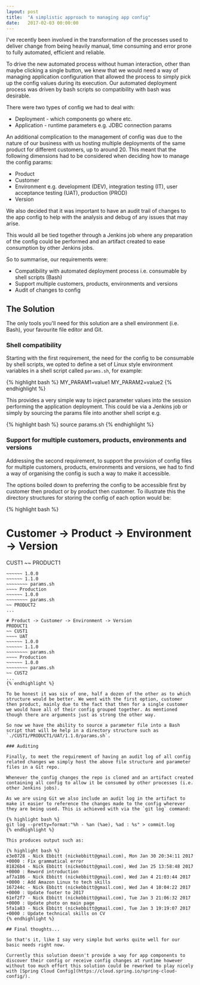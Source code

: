 ```yaml
---
layout: post
title:  "A simplistic approach to managing app config"
date:   2017-02-03 00:00:00
---
```

I've recently been involved in the transformation of the processes used to deliver change from being heavily manual, time consuming and error prone to fully automated, efficient and reliable.

To drive the new automated process without human interaction, other than maybe clicking a single button, we knew that we would need a way of managing application configuration that allowed the process to simply pick up the config values during its execution. Our automated deployment process was driven by bash scripts so compatibility with bash was desirable.

There were two types of config we had to deal with:

* Deployment - which components go where etc.
* Application - runtime parameters e.g. JDBC connection params

An additional complication to the management of config was due to the nature of our business with us hosting multiple deployments of the same product for different customers, up to around 20. This meant that the following dimensions had to be considered when deciding how to manage the config params:

* Product
* Customer
* Environment e.g. development (DEV), integration testing (IT), user acceptance testing (UAT), production (PROD)
* Version

We also decided that it was important to have an audit trail of changes to the app config to help with the analysis and debug of any issues that may arise.

This would all be tied together through a Jenkins job where any preparation of the config could be performed and an artifact created to ease consumption by other Jenkins jobs.

So to summarise, our requirements were:

* Compatibility with automated deployment process i.e. consumable by shell scripts (Bash)
* Support multiple customers, products, environments and versions
* Audit of changes to config

## The Solution

The only tools you'll need for this solution are a shell environment (i.e. Bash), your favourite file editor and Git.

### Shell compatibility

Starting with the first requirement, the need for the config to be consumable by shell scripts, we opted to define a set of Linux style environment variables in a shell script called `params.sh`, for example:

{% highlight bash %}
MY_PARAM1=value1
MY_PARAM2=value2
{% endhighlight %}

This provides a very simple way to inject parameter values into the session performing the application deployment. This could be via a Jenkins job or simply by sourcing the params file into another shell script e.g.

{% highlight bash %}
source params.sh
{% endhighlight %}

### Support for multiple customers, products, environments and versions

Addressing the second requirement, to support the provision of config files for multiple customers, products, environments and versions, we had to find a way of organising the config is such a way to make it accessible.

The options boiled down to preferring the config to be accessible first by customer then product or by product then customer. To illustrate this the directory structures for storing the config of each option would be:

{% highlight bash %}
# Customer -> Product -> Environment -> Version
CUST1
~~ PRODUCT1
~~~~ UAT
~~~~~~ 1.0.0
~~~~~~ 1.1.0
~~~~~~~~ params.sh
~~~~ Production
~~~~~~ 1.0.0
~~~~~~~~ params.sh
~~ PRODUCT2
...

# Product -> Customer -> Environment -> Version
PRODUCT1
~~ CUST1
~~~~ UAT
~~~~~~ 1.0.0
~~~~~~ 1.1.0
~~~~~~~~ params.sh
~~~~ Production
~~~~~~ 1.0.0
~~~~~~~~ params.sh
~~ CUST2
...
{% endhighlight %}

To be honest it was six of one, half a dozen of the other as to which structure would be better. We went with the first option, customer then product, mainly due to the fact that then for a single customer we would have all of their config grouped together. As mentioned though there are arguments just as strong the other way.

So now we have the ability to source a parameter file into a Bash script that will be help in a directory structure such as `./CUST1/PRODUCT1/UAT/1.1.0/params.sh`.

### Auditing

Finally, to meet the requirement of having an audit log of all config related changes we simply host the above file structure and parameter files in a Git repo.

Whenever the config changes the repo is cloned and an artifact created containing all config to allow it be consumed by other processes (i.e. other Jenkins jobs).

As we are using Git we also include an audit log in the artifact to make it easier to reference the changes made to the config wherever they are being used. This is achieved with via the `git log` command:

{% highlight bash %}
git log --pretty=format:"%h - %an (%ae), %ad : %s" > commit.log
{% endhighlight %}

This produces output such as:

{% highlight bash %}
e3e0728 - Nick Ebbitt (nickebbitt@gmail.com), Mon Jan 30 20:34:11 2017 +0000 : Fix grammatical error
81826b4 - Nick Ebbitt (nickebbitt@gmail.com), Wed Jan 25 13:58:48 2017 +0000 : Reword introduction
af7a186 - Nick Ebbitt (nickebbitt@gmail.com), Wed Jan 4 21:03:44 2017 +0000 : Add Amazon Linux to tech skills
167244c - Nick Ebbitt (nickebbitt@gmail.com), Wed Jan 4 10:04:22 2017 +0000 : Update footer to 2017
61ef2f7 - Nick Ebbitt (nickebbitt@gmail.com), Tue Jan 3 21:06:32 2017 +0000 : Update photo on main page
5fa1a83 - Nick Ebbitt (nickebbitt@gmail.com), Tue Jan 3 19:19:07 2017 +0000 : Update technical skills on CV
{% endhighlight %}

## Final thoughts...

So that's it, like I say very simple but works quite well for our basic needs right now.

Currently this solution doesn't provide a way for app components to discover their config or receive config changes at runtime however without too much effort this solution could be reworked to play nicely with [Spring Cloud Config](https://cloud.spring.io/spring-cloud-config/).

